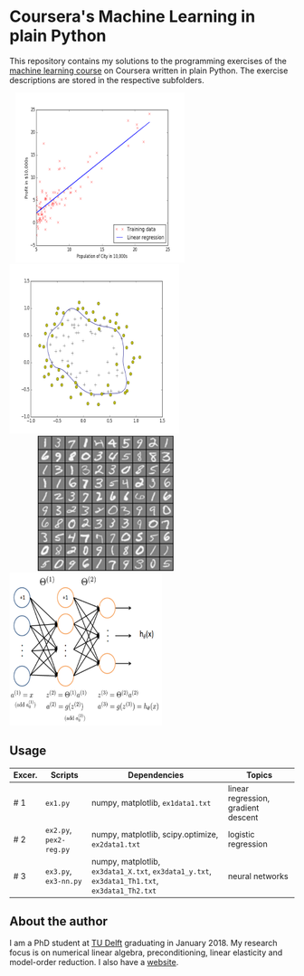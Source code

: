 # Coursera's Machine Learning in plain Python

This repository contains my solutions to the programming exercises of the [machine learning course] on Coursera written in plain Python. The exercise descriptions are stored in the respective subfolders.

<img src="machine-learning-ex1/ex1-python/ex1.png" width="300" height="300" hspace="10"/> <img src="machine-learning-ex2/ex2-python/ex2-1.png" width="300" height="300"/>
<img hspace="50"/> <img src="machine-learning-ex3/ex3-python/ex3-1.png" width="240" height="240" hspace="50"/> <img src="machine-learning-ex3/ex3-python/ex3-2.png" width="270" height="270"/>


Usage
-----

| Excer. | Scripts | Dependencies | Topics |
|---|---|---|---|
| # 1  | `ex1.py` | numpy, matplotlib, `ex1data1.txt`  | linear regression, gradient descent |
| # 2  | `ex2.py`, `pex2-reg.py`  | numpy, matplotlib, scipy.optimize, `ex2data1.txt`  | logistic regression |
| # 3  | `ex3.py`, `ex3-nn.py` | numpy, matplotlib, `ex3data1_X.txt`, `ex3data1_y.txt`, `ex3data1_Th1.txt`, `ex3data1_Th2.txt` | neural networks |

About the author
----------------
I am a PhD student at [TU Delft] graduating in January 2018. My research focus is on numerical linear algebra, preconditioning, linear elasticity and model-order reduction. I also have a [website].

[machine learning course]: https://www.coursera.org/learn/machine-learning
[website]: http://www.manuelbaumann.de
[TU Delft]: https://www.tudelft.nl/en/eemcs/the-faculty/departments/applied-mathematics/numerical-analysis/
